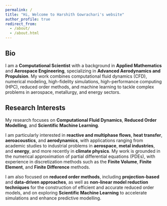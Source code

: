 ```yaml
---
permalink: /
title: "Hi, Welcome to Harshith Gowrachari's website"
author_profile: true
redirect_from: 
  - /about/
  - /about.html
---
```


## Bio

I am a **Computational Scientist** with a background in **Applied Mathematics** and **Aerospace Engineering**, specializing in **Advanced Aerodynamics and Propulsion**. My work combines computational fluid dynamics (CFD), numerical modeling, high-fidelity simulations, high-performance computing (HPC), reduced order methods, and machine learning to tackle complex problems in aerospace, metallurgy, and energy sectors.

## Research Interests

My research focuses on **Computational Fluid Dynamics**, **Reduced Order Modelling**, and **Scientific Machine Learning**.  

I am particularly interested in **reactive and multiphase flows**, **heat transfer**, **aeroacoustics**, and **aerodynamics**, with applications ranging from academic studies to industrial problems in **aerospace**, **metal industries**, and **energy**, and more recently in **climate physics**.  My work is grounded in the numerical approximation of partial differential equations (PDEs), with experience in discretization methods such as the **Finite Volume**, **Finite Element**, and **Finite Difference** methods. 

I am also focused on **reduced order methods**, including **projection-based** and **data-driven approaches**, as well as **non-linear model reduction techniques** for the construction of efficient and accurate reduced order models, and on exploring **Scientific Machine Learning** to accelerate simulations and enhance predictive modelling.
